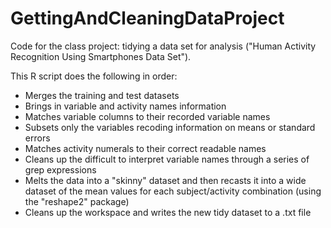 GettingAndCleaningDataProject
=============================

Code for the class project: tidying a data set for analysis ("Human Activity Recognition Using Smartphones Data Set").

This R script does the following in order:
- Merges the training and test datasets
- Brings in variable and activity names information
- Matches variable columns to their recorded variable names
- Subsets only the variables recoding information on means or standard errors
- Matches activity numerals to their correct readable names
- Cleans up the difficult to interpret variable names through a series of grep expressions
- Melts the data into a "skinny" dataset and then recasts it into a wide dataset of the mean values for each subject/activity combination (using the "reshape2" package)
- Cleans up the workspace and writes the new tidy dataset to a .txt file

